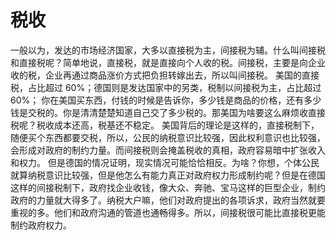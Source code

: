 # 税收

一般以为，发达的市场经济国家，大多以直接税为主，间接税为辅。什么叫间接税和直接税呢？简单地说，直接税，就是直接向个人收的税。间接税，主要是向企业收的税，企业再通过商品涨价方式把负担转嫁出去，所以叫间接税。
美国的直接税，占比超过 60%；德国则是发达国家中的另类，税制以间接税为主，占比超过 60%；
你在美国买东西，付钱的时候是告诉你，多少钱是商品的价格，还有多少钱是交税的。你是清清楚楚知道自己交了多少税的。那美国为啥要这么麻烦收直接税呢？税收成本还高，税基还不稳定。
美国背后的理论是这样的，直接税制下，随便买个东西都要交税，所以，公民的纳税意识比较强，因此权利意识也比较强，会形成对政府的制约力量。而间接税则会掩盖税收的真相，政府容易暗中扩张收入和权力。
但是德国的情况证明，现实情况可能恰恰相反。为啥？你想，个体公民就算纳税意识比较强，但是他怎么有能力真正对政府权力形成制约呢？但是在德国这样的间接税制下，政府找企业收钱，像大众、奔驰、宝马这样的巨型企业，制约政府的力量就大得多了。纳税大户嘛，他们对政府提出的各项诉求，政府当然就要重视的多。他们和政府沟通的管道也通畅得多。所以，间接税很可能比直接税更能制约政府权力。
